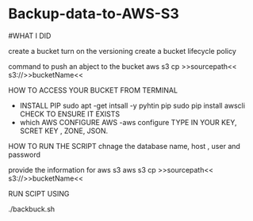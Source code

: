 # Backup-data-to-AWS-S3
#WHAT I DID 

  create a bucket 
 turn on the versioning 
create a bucket lifecycle policy 

command to push  an abject to the bucket 
aws s3 cp >>sourcepath<< s3://>>bucketName<<

HOW TO ACCESS YOUR BUCKET FROM TERMINAL
- INSTALL PIP 
 sudo apt -get intsall -y pyhtin pip
 sudo pip install awscli
 CHECK TO ENSURE IT EXISTS
 - which AWS
 CONFIGURE AWS
 -aws configure
 TYPE IN YOUR KEY, SCRET KEY , ZONE, JSON.
 
 HOW TO RUN THE SCRIPT 
 chnage the  database name, host , user and password 
 
 provide the information for aws s3 
 aws s3 cp >>sourcepath<< s3://>>bucketName<<
 
 RUN SCIPT USING 
 
 ./backbuck.sh
 
 
